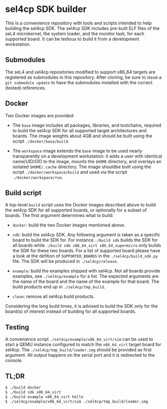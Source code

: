 # sel4cp SDK builder

This is a convenience repository with tools and scripts intended to
help building the sel4cp SDK. The sel4cp SDK includes pre-built ELF
files of the seL4 microkernel, the system loader, and the monitor
task, for each supported board. It can be tedious to build it from a
development workstation.

## Submodules

The seL4 and sel4cp repositories modified to support x86_64 targets
are registered as submodules in this repository. After cloning, be
sure to issue a `git submodule update` to have the submodules
installed with the correct (tested) references.

## Docker

Two Docker images are provided:

- The `base` image includes all packages, libraries, and toolchains,
  required to build the sel4cp SDK for all supported target
  architectures and boards. The image weights about 4GB and should be
  built using the script `./docker/base/build`.

- The `workspace` image extends the `base` image to be used nearly
  transparently on a development workstation: it adds a user with
  identical name/UID/GID to the image, mounts the `$HOME` directory,
  and overlays an isolated `$HOME/.cache` directory. The image
  shouldbe built using the script `./docker/workspace/build` and used
  via the script `./docker/workspace/run`.

## Build script

A top-level `build` script uses the Docker images described above to
build the sel4cp SDK for all supported boards, or optionally for a
subset of boards. The first argument determines what to build:

- `docker`: build the two Docker images mentioned above.

- `sdk`: build the sel4cp SDK. Any following argument is taken as a
  specific board to build the SDK for. For instance `./build sdk`
  builds the SDK for all boards while `./build sdk x86_64_virt
  x86_64_supermicro` only builds the SDK for these two boards. For a
  list of supported board please have a look at the defition of
  `SUPPORTED_BOARDS` in the `./sel4cp/build_sdk.py` file. The SDK will
  be produced in `./sel4cp/release`.

- `example`: build the examples shipped with sel4cp. Not all boards
  provide examples, see `./sel4cp/example` for a list. The expected
  arguments are the name of the board and the name of the example for
  that board. The build products end up in `./sel4cp/tmp_build`.

- `clean`: remove all sel4cp build products.

Considering the long build times, it is advised to build the SDK only
for the board(s) of interest instead of building for all supported
boards.

## Testing

A convenience script `./sel4cp/example/x86_64_virt/sim` can be used to
start a QEMU instance configured to match the `x86_64_virt` target
board for sel4cp. The `./sel4cp/tmp_build/loader.img` should be
provided as first argument. All output happens on the serial port and
it is redirected to the console.

## TL;DR

```sh
$ ./build docker
$ ./build sdk x86_64_virt
$ ./build example x86_64_virt hello
$ ./sel4cp/example/x86_64_virt/sim ./sel4cp/tmp_build/loader.img
```
